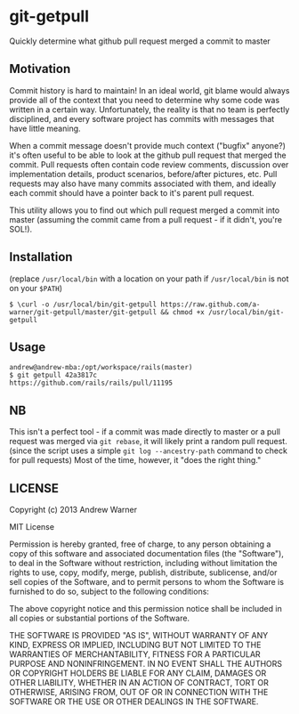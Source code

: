 git-getpull
===========

Quickly determine what github pull request merged a commit to master

## Motivation

Commit history is hard to maintain!  In an ideal world, git blame would 
always provide all of the context that you need to determine why some code was written
in a certain way.  Unfortunately, the reality is that no team is perfectly disciplined,
and every software project has commits with messages that have little meaning.

When a commit message doesn't provide much context ("bugfix" anyone?) it's often useful to be
able to look at the github pull request that merged the commit.  Pull requests often contain code review comments,
discussion over implementation details, product scenarios, before/after pictures, etc.  Pull requests
may also have many commits associated with them, and ideally each commit should have a pointer back to it's
parent pull request.

This utility allows you to find out which pull request merged a commit into master (assuming the commit came
from a pull request - if it didn't, you're SOL!).

## Installation

(replace `/usr/local/bin` with a location on your path if `/usr/local/bin` is not on your `$PATH`)

```shell
$ \curl -o /usr/local/bin/git-getpull https://raw.github.com/a-warner/git-getpull/master/git-getpull && chmod +x /usr/local/bin/git-getpull
```

## Usage

```shell
andrew@andrew-mba:/opt/workspace/rails(master)
$ git getpull 42a3817c
https://github.com/rails/rails/pull/11195
```

## NB

This isn't a perfect tool - if a commit was made directly to master or a pull request was
merged via `git rebase`, it will likely print a random pull request. (since the script uses
a simple `git log --ancestry-path` command to check for pull requests)  Most of the time, however, it
"does the right thing."

## LICENSE

Copyright (c) 2013 Andrew Warner

MIT License

Permission is hereby granted, free of charge, to any person obtaining
a copy of this software and associated documentation files (the
"Software"), to deal in the Software without restriction, including
without limitation the rights to use, copy, modify, merge, publish,
distribute, sublicense, and/or sell copies of the Software, and to
permit persons to whom the Software is furnished to do so, subject to
the following conditions:

The above copyright notice and this permission notice shall be
included in all copies or substantial portions of the Software.

THE SOFTWARE IS PROVIDED "AS IS", WITHOUT WARRANTY OF ANY KIND,
EXPRESS OR IMPLIED, INCLUDING BUT NOT LIMITED TO THE WARRANTIES OF
MERCHANTABILITY, FITNESS FOR A PARTICULAR PURPOSE AND
NONINFRINGEMENT. IN NO EVENT SHALL THE AUTHORS OR COPYRIGHT HOLDERS BE
LIABLE FOR ANY CLAIM, DAMAGES OR OTHER LIABILITY, WHETHER IN AN ACTION
OF CONTRACT, TORT OR OTHERWISE, ARISING FROM, OUT OF OR IN CONNECTION
WITH THE SOFTWARE OR THE USE OR OTHER DEALINGS IN THE SOFTWARE.
